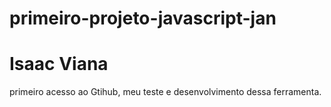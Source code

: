 # primeiro-projeto-javascript-jan
# Isaac Viana
primeiro acesso ao Gtihub, meu teste e desenvolvimento dessa ferramenta.
